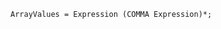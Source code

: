 <!-- This file is generated automatically by infrastructure scripts. Please don't edit by hand. -->

```{ .ebnf .slang-ebnf #ArrayValues }
ArrayValues = Expression (COMMA Expression)*;
```
